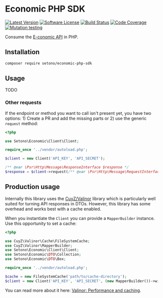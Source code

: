# Economic PHP SDK

[![Latest Version][ico-version]][link-packagist]
[![Software License][ico-license]](LICENSE)
[![Build Status][ico-github-actions]][link-github-actions]
[![Code Coverage][ico-code-coverage]][link-code-coverage]
[![Mutation testing][ico-infection]][link-infection]

Consume the [E-conomic API](https://restdocs.e-conomic.com/) in PHP.

## Installation

```bash
composer require setono/economic-php-sdk
```

## Usage
 TODO

### Other requests

If the endpoint or method you want to call isn't present yet, you have two options: 1) Create a PR and add the missing parts or 2) use the generic `request` method:

```php
<?php

use Setono\Economic\Client\Client;

require_once '../vendor/autoload.php';

$client = new Client('API_KEY', 'API_SECRET');

/** @var \Psr\Http\Message\ResponseInterface $response */
$response = $client->request(/** @var \Psr\Http\Message\RequestInterface $request */ $request);
```

## Production usage

Internally this library uses the [CuyZ/Valinor](https://github.com/CuyZ/Valinor) library which is particularly well suited
for turning API responses in DTOs. However, this library has some overhead and works best with a cache enabled.

When you instantiate the `Client` you can provide a `MapperBuilder` instance. Use this opportunity to set a cache:

```php
<?php

use CuyZ\Valinor\Cache\FileSystemCache;
use CuyZ\Valinor\MapperBuilder;
use Setono\Economic\Client\Client;
use Setono\Economic\DTO\Collection;
use Setono\Economic\DTO\Box;

require_once '../vendor/autoload.php';

$cache = new FileSystemCache('path/to/cache-directory');
$client = new Client('API_KEY', 'API_SECRET', (new MapperBuilder())->withCache($cache));
```

You can read more about it here: [Valinor: Performance and caching](https://valinor.cuyz.io/latest/other/performance-and-cache/).

[ico-version]: https://poser.pugx.org/setono/economic-php-sdk/v/stable
[ico-license]: https://poser.pugx.org/setono/economic-php-sdk/license
[ico-github-actions]: https://github.com/Setono/economic-php-sdk/workflows/build/badge.svg
[ico-code-coverage]: https://codecov.io/gh/Setono/economic-php-sdk/branch/master/graph/badge.svg
[ico-infection]: https://img.shields.io/endpoint?style=flat&url=https%3A%2F%2Fbadge-api.stryker-mutator.io%2Fgithub.com%2FSetono%2Feconomic-php-sdk%2Fmaster

[link-packagist]: https://packagist.org/packages/setono/economic-php-sdk
[link-github-actions]: https://github.com/Setono/economic-php-sdk/actions
[link-code-coverage]: https://codecov.io/gh/Setono/economic-php-sdk
[link-infection]: https://dashboard.stryker-mutator.io/reports/github.com/Setono/economic-php-sdk/master
